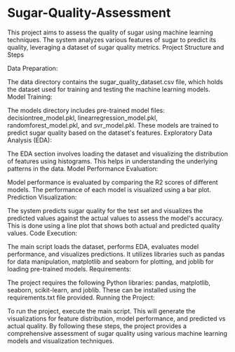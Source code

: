 # Sugar-Quality-Assessment
This project aims to assess the quality of sugar using machine learning techniques. The system analyzes various features of sugar to predict its quality, leveraging a dataset of sugar quality metrics.
Project Structure and Steps

Data Preparation:

The data directory contains the sugar_quality_dataset.csv file, which holds the dataset used for training and testing the machine learning models.
Model Training:

The models directory includes pre-trained model files: decisiontree_model.pkl, linearregression_model.pkl, randomforest_model.pkl, and svr_model.pkl. These models are trained to predict sugar quality based on the dataset's features.
Exploratory Data Analysis (EDA):

The EDA section involves loading the dataset and visualizing the distribution of features using histograms. This helps in understanding the underlying patterns in the data.
Model Performance Evaluation:

Model performance is evaluated by comparing the R2 scores of different models. The performance of each model is visualized using a bar plot.
Prediction Visualization:

The system predicts sugar quality for the test set and visualizes the predicted values against the actual values to assess the model's accuracy. This is done using a line plot that shows both actual and predicted quality values.
Code Execution:

The main script loads the dataset, performs EDA, evaluates model performance, and visualizes predictions. It utilizes libraries such as pandas for data manipulation, matplotlib and seaborn for plotting, and joblib for loading pre-trained models.
Requirements:

The project requires the following Python libraries: pandas, matplotlib, seaborn, scikit-learn, and joblib. These can be installed using the requirements.txt file provided.
Running the Project:

To run the project, execute the main script. This will generate the visualizations for feature distribution, model performance, and predicted vs actual quality.
By following these steps, the project provides a comprehensive assessment of sugar quality using various machine learning models and visualization techniques.
